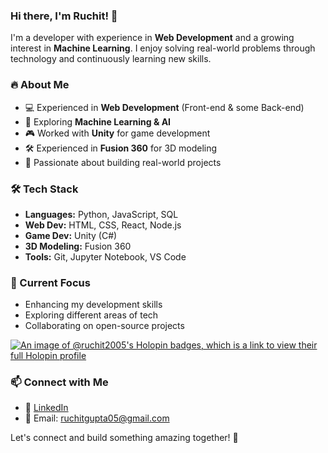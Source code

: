 ### Hi there, I'm Ruchit! 👋

I'm a developer with experience in **Web Development** and a growing interest in **Machine Learning**. I enjoy solving real-world problems through technology and continuously learning new skills.

### 🔥 About Me
- 💻 Experienced in **Web Development** (Front-end & some Back-end)
- 🧠 Exploring **Machine Learning & AI**
- 🎮 Worked with **Unity** for game development
- 🛠️ Experienced in **Fusion 360** for 3D modeling
- 🚀 Passionate about building real-world projects

### 🛠️ Tech Stack
- **Languages:** Python, JavaScript, SQL
- **Web Dev:** HTML, CSS, React, Node.js
- **Game Dev:** Unity (C#)
- **3D Modeling:** Fusion 360
- **Tools:** Git, Jupyter Notebook, VS Code

### 📌 Current Focus
- Enhancing my development skills
- Exploring different areas of tech
- Collaborating on open-source projects

[![An image of @ruchit2005's Holopin badges, which is a link to view their full Holopin profile](https://holopin.me/ruchit2005)](https://holopin.io/@ruchit2005)


### 📫 Connect with Me
- 💼 [LinkedIn](https://www.linkedin.com/in/ruchit-gupta-608a6428b/)
- 📧 Email: ruchitgupta05@gmail.com

Let's connect and build something amazing together! 🚀



